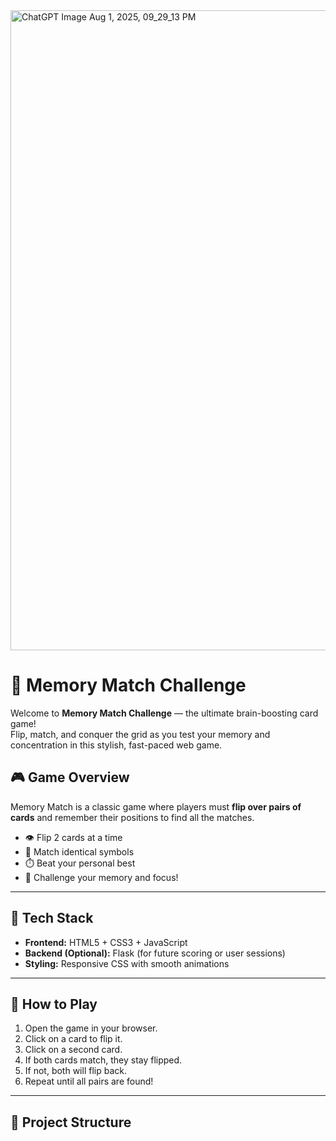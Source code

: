 <img width="1024" height="1024" alt="ChatGPT Image Aug 1, 2025, 09_29_13 PM" src="https://github.com/user-attachments/assets/147995bf-fc57-40ce-a493-6c55216cd70d" />

# 🧠 Memory Match Challenge

Welcome to **Memory Match Challenge** — the ultimate brain-boosting card game!  
Flip, match, and conquer the grid as you test your memory and concentration in this stylish, fast-paced web game.

## 🎮 Game Overview

Memory Match is a classic game where players must **flip over pairs of cards** and remember their positions to find all the matches.

- 👁️ Flip 2 cards at a time
- 🔁 Match identical symbols
- ⏱️ Beat your personal best
- 🌟 Challenge your memory and focus!

---

## 🧰 Tech Stack

- **Frontend:** HTML5 + CSS3 + JavaScript
- **Backend (Optional):** Flask (for future scoring or user sessions)
- **Styling:** Responsive CSS with smooth animations

---

## 🚀 How to Play

1. Open the game in your browser.
2. Click on a card to flip it.
3. Click on a second card.
4. If both cards match, they stay flipped.
5. If not, both will flip back.
6. Repeat until all pairs are found!

---

## 📁 Project Structure

